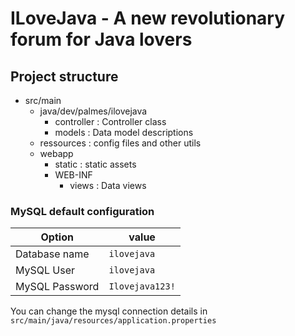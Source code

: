 # ILoveJava - A new revolutionary forum for Java lovers

## Project structure

- src/main
  - java/dev/palmes/ilovejava
    - controller : Controller class
    - models :  Data model descriptions
  - ressources : config files and other utils
  - webapp
    - static : static assets
    - WEB-INF
      - views : Data views



### MySQL default configuration

| Option         | value           |
|----------------|-----------------|
| Database name  | `ilovejava`     |
| MySQL User     | `ilovejava`     |
| MySQL Password | `Ilovejava123!` |

You can change the mysql connection details in `src/main/java/resources/application.properties`